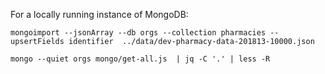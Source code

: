 For a locally running instance of MongoDB:

`mongoimport --jsonArray --db orgs --collection pharmacies --upsertFields identifier  ../data/dev-pharmacy-data-201813-10000.json`

`mongo --quiet orgs mongo/get-all.js  | jq -C '.' | less -R`
